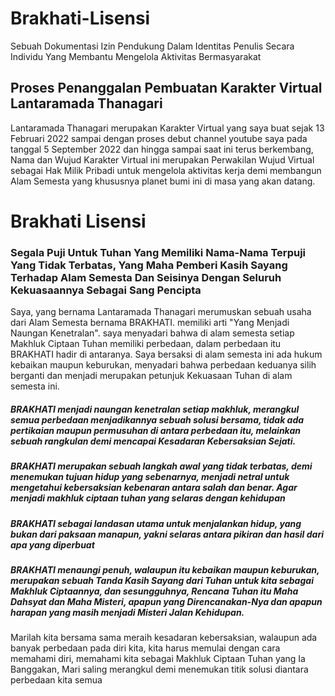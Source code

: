 # Brakhati-Lisensi
Sebuah Dokumentasi Izin Pendukung Dalam Identitas Penulis Secara Individu Yang Membantu Mengelola Aktivitas Bermasyarakat
## Proses Penanggalan Pembuatan Karakter Virtual Lantaramada Thanagari
Lantaramada Thanagari merupakan Karakter Virtual yang saya buat sejak 13 Februari 2022 sampai dengan proses debut channel youtube saya pada tanggal 5 September 2022 dan hingga sampai saat ini terus berkembang, Nama dan Wujud Karakter Virtual ini merupakan Perwakilan Wujud Virtual sebagai Hak Milik Pribadi untuk mengelola aktivitas kerja demi membangun Alam Semesta yang khususnya planet bumi ini di masa yang akan datang.
# Brakhati Lisensi
### Segala Puji Untuk Tuhan Yang Memiliki Nama-Nama Terpuji Yang Tidak Terbatas, Yang Maha Pemberi Kasih Sayang Terhadap Alam Semesta Dan Seisinya Dengan Seluruh Kekuasaannya Sebagai Sang Pencipta
Saya, yang bernama Lantaramada Thanagari merumuskan sebuah usaha dari Alam Semesta bernama BRAKHATI. memiliki arti "Yang Menjadi Naungan Kenetralan". saya menyadari bahwa di alam semesta setiap Makhluk Ciptaan Tuhan memiliki perbedaan, dalam perbedaan itu BRAKHATI hadir di antaranya. Saya bersaksi di alam semesta ini ada hukum kebaikan maupun keburukan, menyadari bahwa perbedaan keduanya silih berganti dan menjadi merupakan petunjuk Kekuasaan Tuhan di alam semesta ini.
##### BRAKHATI menjadi naungan kenetralan setiap makhluk, merangkul semua perbedaan menjadikannya sebuah solusi bersama, tidak ada pertikaian maupun permusuhan di antara perbedaan itu, melainkan sebuah rangkulan demi mencapai Kesadaran Kebersaksian Sejati.
##### BRAKHATI merupakan sebuah langkah awal yang tidak terbatas, demi menemukan tujuan hidup yang sebenarnya, menjadi netral untuk mengetahui kebersaksian kebenaran antara salah dan benar. Agar menjadi makhluk ciptaan tuhan yang selaras dengan kehidupan
##### BRAKHATI sebagai landasan utama untuk menjalankan hidup, yang bukan dari paksaan manapun, yakni selaras antara pikiran dan hasil dari apa yang diperbuat
##### BRAKHATI menaungi penuh, walaupun itu kebaikan maupun keburukan, merupakan sebuah Tanda Kasih Sayang dari Tuhan untuk kita sebagai Makhluk Ciptaannya, dan sesungguhnya, Rencana Tuhan itu Maha Dahsyat dan Maha Misteri, apapun yang Direncanakan-Nya dan apapun harapan yang masih menjadi Misteri Jalan Kehidupan.
Marilah kita bersama sama meraih kesadaran kebersaksian, walaupun ada banyak perbedaan pada diri kita, kita harus memulai dengan cara memahami diri, memahami kita sebagai Makhluk Ciptaan Tuhan yang Ia Banggakan, Mari saling merangkul demi menemukan titik solusi diantara perbedaan kita semua
